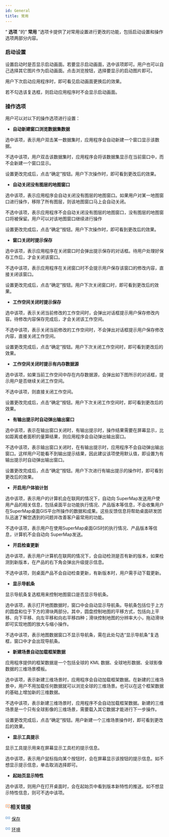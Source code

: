 ```yaml
---
id: General
title: 常用
---
```

“ **选项** ”的“ **常用** ”选项卡提供了对常用设置进行更改的功能，包括启动设置和操作选项两部分内容。

### 启动设置

设置启动时是否显示启动画面。若要显示启动画面，选中该项即可。用户也可以自己选择其它图片作为启动画面。点击浏览按钮，选择要显示的启动图片即可。

用户下次启动应用程序时，即可看见启动画面更换后的效果。

若不勾选该复选框，则启动应用程序时不会显示启动画面。

### 操作选项

用户可以对以下的操作选项进行设置：

  * **自动新建窗口浏览数据集数据**

选中该项，表示用户双击某一数据集时，应用程序会自动新建一个窗口显示该数据。

不选中该项，用户双击该数据集时，应用程序会将该数据集显示在当前窗口中，而不会新建一个窗口显示。

设置更改完成后，点击“确定”按钮。用户下次操作时，即可看到更改后的效果。

  * **自动关闭没有图层的地图窗口**

选中该项，表示应用程序会自动关闭没有图层的地图窗口。如果用户对某一地图窗口进行操作，移除了所有图层，则该地图窗口马上会自动关闭。

不选中该项，表示应用程序不会自动关闭没有图层的地图窗口，没有图层的地图窗口将被保留。用户可以对该地图窗口继续进行操作

设置更改完成后，点击“确定”按钮。用户下次操作时，即可看到更改后的效果。

  * **窗口关闭时提示保存**

选中该项，表示应用程序在关闭窗口时会弹出提示保存的对话框。待用户处理好保存工作后，才会关闭该窗口。

不选中该项，表示应用程序在关闭窗口时不会提示用户保存该窗口的修改内容，直接关闭该窗口。

设置更改完成后，点击“确定”按钮。用户下次关闭窗口时，即可看到更改后的效果。

  * **工作空间关闭时提示保存**

选中该项，表示关闭当前修改的工作空间时，会弹出对话框提示用户保存修改内容。待修改内容保存完成后，才会关闭该工作空间。

不选中该项，表示关闭当前修改的工作空间时，不会弹出对话框提示用户保存修改内容，直接关闭工作空间。

设置更改完成后，点击“确定”按钮。用户下次关闭工作空间时，即可看到更改后的效果。

  * **工作空间关闭时提示有内存数据源**

选中该项，如果当前工作空间中存在内存数据源，会弹出如下图所示的对话框，提示用户是否继续关闭工作空间。

不选中该项，则直接关闭工作空间。

设置更改完成后，点击“确定”按钮。用户下次关闭工作空间时，即可看到更改后的效果。


  * **有输出提示时自动弹出输出窗口**

选中该项，表示在输出窗口关闭时，有输出提示时，操作结果需要在屏幕显示，比如距离或者面积的量算结果，则应用程序会自动弹出输出窗口。

不选中该项，表示输出窗口关闭时，在有输出提示时，应用程序不会自动弹出输出窗口。这样用户可能看不到输出提示结果，因此建议该项使用默认值，即设置为有输出提示时自动弹出输出窗口。

设置更改完成后，点击“确定”按钮。用户下次进行有输出提示的操作时，即可看到更改后的效果。

  * **开启用户体验计划**

选中该项，表示用户的计算机会在联网的情况下，自动向
SuperMap发送用户使用产品的相关信息，包括桌面平台功能执行情况、产品版本等信息，不会收集用户在SuperMap桌面GIS平台所操作的数据和成果。这些反馈信息将帮助桌面研发团队迅速了解您遇到的问题并改善客户最常用的功能。

不选中该项，表示用户在使用SuperMap桌面GIS时的执行情况、产品版本等信息，计算机不会自动向 SuperMap发送。

  * **开启检查更新**

选中该项，表示用户计算机在联网的情况下，会自动检测是否有新的版本，如果检测到新版本，在产品的右下角会弹出升级提示信息。

不选中该项，则桌面产品不会自动检查更新，有新版本时，用户需手动下载更新。

  * **显示导航条**

显示导航条复选框用来控制地图窗口是否显示导航条。

选中该项，表示打开地图数据时，窗口中会自动显示导航条。导航条包括位于上方的圆盘和位于下方的滑块两部分。其中，圆盘控制地图的平移方式，包括向上平移、向下平移、向左平移和向右平移四种；滑块控制地图的分辨率大小，拖动滑块即可实现地图的放大与缩小操作。

不选中该项，表示地图数据窗口不显示导航条，需在此处勾选“显示导航条”复选框，窗口中才会出现导航条。

  * **新建场景自动加载框架数据**

应用程序提供的框架数据是一个包括全球的 KML 数据、全球地形数据、全球影像数据的三维场景模板。

选中该项，表示新建三维场景时，应用程序会自动加载框架数据。在新建的三维场景中，用户不用加载任何数据就可以浏览全球的三维场景。也可以在这个框架数据的基础上增加新的三维数据。

不选中该项，表示新建三维场景时，应用程序不会自动加载框架数据。新建的三维场景是一个只有全球影像的三维场景，需要载入其它数据才能进行下一步操作。

设置更改完成后，点击“确定”按钮。用户新建一个三维场景操作时，即可看到更改后的效果。

  * **显示工具提示**

显示工具提示用来在屏幕显示工具栏的提示信息。

选中该项，表示用户鼠标指向某个按钮时，会在屏幕显示该按钮的提示信息。如不想显示提示信息，单击取消选择即可。

  * **起始页显示特性**

选中该项，则用户在打开桌面时，会在起始页中看到版本新特性的推送。如不想显示特性信息，则可不选中该项。

### ![](../img/seealso.png)相关链接

![](../img/smalltitle.png) [保存](AutoSave.html)

![](../img/smalltitle.png) [环境](Environment.html)

